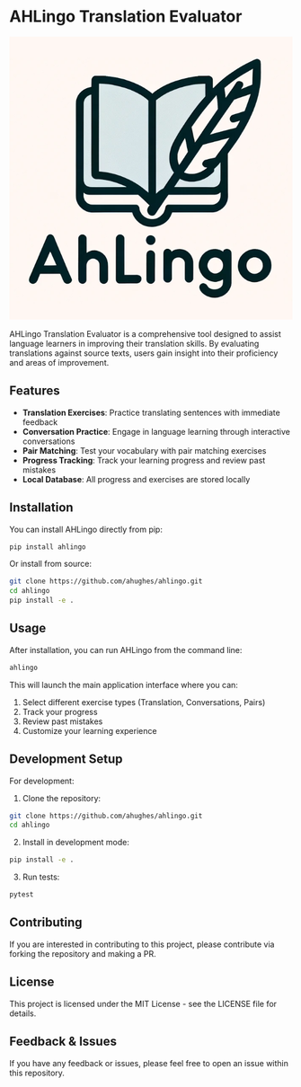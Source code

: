 # AHLingo Translation Evaluator

![logo](./assets/logo.png)

AHLingo Translation Evaluator is a comprehensive tool designed to assist language learners in improving their translation skills. By evaluating translations against source texts, users gain insight into their proficiency and areas of improvement.

## Features

- **Translation Exercises**: Practice translating sentences with immediate feedback
- **Conversation Practice**: Engage in language learning through interactive conversations
- **Pair Matching**: Test your vocabulary with pair matching exercises
- **Progress Tracking**: Track your learning progress and review past mistakes
- **Local Database**: All progress and exercises are stored locally

## Installation

You can install AHLingo directly from pip:

```bash
pip install ahlingo
```

Or install from source:

```bash
git clone https://github.com/ahughes/ahlingo.git
cd ahlingo
pip install -e .
```

## Usage

After installation, you can run AHLingo from the command line:

```bash
ahlingo
```

This will launch the main application interface where you can:
1. Select different exercise types (Translation, Conversations, Pairs)
2. Track your progress
3. Review past mistakes
4. Customize your learning experience

## Development Setup

For development:

1. Clone the repository:
```bash
git clone https://github.com/ahughes/ahlingo.git
cd ahlingo
```

2. Install in development mode:
```bash
pip install -e .
```

3. Run tests:
```bash
pytest
```

## Contributing

If you are interested in contributing to this project, please contribute via
forking the repository and making a PR.

## License

This project is licensed under the MIT License - see the LICENSE file for details.

## Feedback & Issues

If you have any feedback or issues, please feel free to open an issue within this repository.
